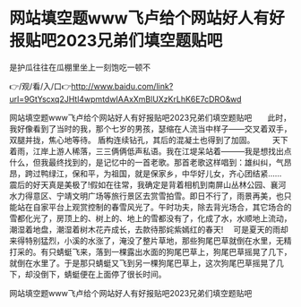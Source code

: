 # 网站填空题www飞卢给个网站好人有好报贴吧2023兄弟们填空题贴吧
是护瓜往往在瓜棚里坐上一刻饱吃一顿不

👉/观/看/入/口👉http://www.baidu.com/link?url=9GtYscxq2JHtl4wpmtdwIAAxXmBlUXzKrLhK6E7cDRO&wd

网站填空题www飞卢给个网站好人有好报贴吧2023兄弟们填空题贴吧　　此时，我好像看到了当时的我，那个七岁的男孩，瑟缩在人流当中样子——交叉着双手，双腿并拢，焦心地等待。
盾构连续钻孔，其后的混凝土也得到了加固。
　　天下着雨，江岸上游人稀落，三三俩俩低声私语。我在江堤呆站着―――我是想找出点什么，但我最终找到的，是记忆中的一首老歌。那首老歌这样唱到：雄纠纠，气昂昂，跨过鸭绿江，保和平，为祖国，就是保家乡，中华好儿女，齐心团结紧……
震后的好天真是美极了!假如在往常，我确定是背着相机到南屏山丛林公园、襄河水力得意区、宁靖文明广场等旅行景区去赏雪拍雪。即日不行了，雨景再美，也只能站在自家平台上观赏控制的春雪风光了。午时功夫，除去背光场合，其它场合的雪都化光了，房顶上的、树上的、地上的雪都没有了，化成了水，水顺地上流动，潮湿着地盘，潮湿着树木花卉成长，去款待那姹紫嫣红的春天!
　可是夏天的雨却来得特别猛烈，小溪的水涨了，淹没了整片草地，那些狗尾巴草就倒在水里，无精打采的。有只蜻蜓飞来，落到一棵露出水面的狗尾巴草上，狗尾巴草摇晃了几下，就倒在水里了。于是那只蜻蜓又飞到另一棵狗尾巴草上，这次狗尾巴草摇晃了几下，却没倒下，蜻蜓便在上面停了很长时间。

网站填空题www飞卢给个网站好人有好报贴吧2023兄弟们填空题贴吧

